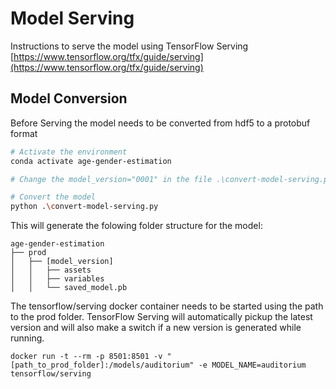 # Model Serving
Instructions to serve the model using TensorFlow Serving
[https://www.tensorflow.org/tfx/guide/serving](https://www.tensorflow.org/tfx/guide/serving)

## Model Conversion
Before Serving the model needs to be converted from hdf5 to a protobuf format

```sh
# Activate the environment
conda activate age-gender-estimation

# Change the model_version="0001" in the file .\convert-model-serving.py

# Convert the model
python .\convert-model-serving.py
```

This will generate the folowing folder structure for the model:
```
age-gender-estimation
├── prod
│   ├── [model_version]
│   │   ├── assets
│   │   ├── variables
│   │   └── saved_model.pb
```

The tensorflow/serving docker container needs to be started using the path to the prod folder. 
TensorFlow Serving will automatically pickup the latest version and will also make a switch if a new version is generated while running.

```
docker run -t --rm -p 8501:8501 -v "[path_to_prod_folder]:/models/auditorium" -e MODEL_NAME=auditorium tensorflow/serving
```
